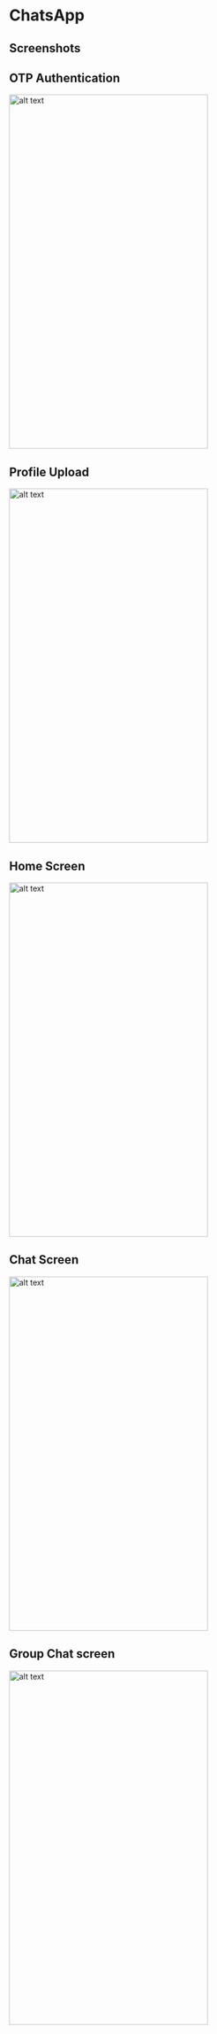 # ChatsApp
## Screenshots
## OTP Authentication
<img href="url"><img src="https://user-images.githubusercontent.com/63201376/130983111-e5d4aaea-dc7c-4e67-871b-931d937548eb.jpeg" alt="alt text" width="360" height="640">
## Profile Upload
<img href="url"><img src="https://user-images.githubusercontent.com/63201376/130983227-8997cbc4-2206-489a-a696-a19800be64ef.jpeg" alt="alt text" width="360" height="640">
## Home Screen
<img href="url"><img src="https://user-images.githubusercontent.com/63201376/130983487-cb482a9f-6f6d-453a-8ed8-2a77de602485.jpeg" alt="alt text" width="360" height="640">
## Chat Screen
<img href="url"><img src="https://user-images.githubusercontent.com/63201376/130983652-63ecc019-a85f-4c5f-b32d-689ae155f403.jpeg" alt="alt text" width="360" height="640">
## Group Chat screen
<img href="url"><img src="https://user-images.githubusercontent.com/63201376/130984123-3e1b4456-2446-4578-9637-073113598c88.jpeg" alt="alt text" width="360" height="640">
